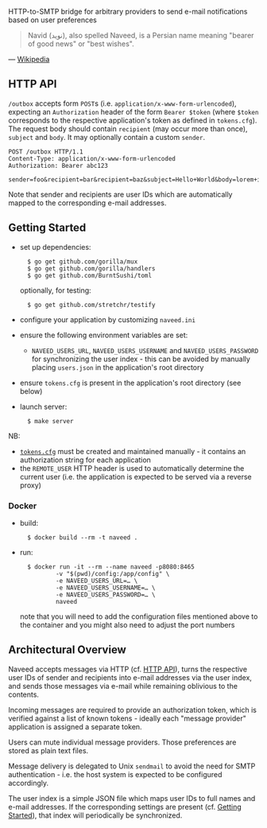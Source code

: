 HTTP-to-SMTP bridge for arbitrary providers to send e-mail notifications based
on user preferences

> Navid (نوید), also spelled Naveed, is a Persian name meaning "bearer of good
> news" or "best wishes".

— [Wikipedia](http://en.wikipedia.org/wiki/Navid)


HTTP API
--------

`/outbox` accepts form `POST`s (i.e. `application/x-www-form-urlencoded`),
expecting an `Authorization` header of the form `Bearer $token` (where `$token`
corresponds to the respective application's token as defined in `tokens.cfg`).
The request body should contain `recipient` (may occur more than once),
`subject` and `body`. It may optionally contain a custom `sender`.

    POST /outbox HTTP/1.1
    Content-Type: application/x-www-form-urlencoded
    Authorization: Bearer abc123

    sender=foo&recipient=bar&recipient=baz&subject=Hello+World&body=lorem+ipsum

Note that sender and recipients are user IDs which are automatically mapped to
the corresponding e-mail addresses.


Getting Started
---------------

* set up dependencies:

        $ go get github.com/gorilla/mux
        $ go get github.com/gorilla/handlers
        $ go get github.com/BurntSushi/toml

  optionally, for testing:

        $ go get github.com/stretchr/testify

* configure your application by customizing `naveed.ini`
* ensure the following environment variables are set:
    * `NAVEED_USERS_URL`, `NAVEED_USERS_USERNAME` and `NAVEED_USERS_PASSWORD`
      for synchronizing the user index - this can be avoided by manually placing
      `users.json` in the application's root directory
* ensure `tokens.cfg` is present in the application's root directory (see below)
* launch server:

        $ make server

NB:

* [`tokens.cfg`](test/fixtures/tokens.cfg) must be created and maintained
  manually - it contains an authorization string for each application
* the `REMOTE_USER` HTTP header is used to automatically determine the current
  user (i.e. the application is expected to be served via a reverse proxy)


### Docker

* build:

        $ docker build --rm -t naveed .

* run:

        $ docker run -it --rm --name naveed -p8080:8465
                -v "$(pwd)/config:/app/config" \
                -e NAVEED_USERS_URL=… \
                -e NAVEED_USERS_USERNAME=… \
                -e NAVEED_USERS_PASSWORD=… \
                naveed

    note that you will need to add the configuration files mentioned above to
    the container and you might also need to adjust the port numbers


Architectural Overview
----------------------

Naveed accepts messages via HTTP (cf. [HTTP API](#http-api)), turns the
respective user IDs of sender and recipients into e-mail addresses via the user
index, and sends those messages via e-mail while remaining oblivious to the
contents.

Incoming messages are required to provide an authorization token, which is
verified against a list of known tokens - ideally each "message provider"
application is assigned a separate token.

Users can mute individual message providers. Those preferences are stored as
plain text files.

Message delivery is delegated to Unix `sendmail` to avoid the need for SMTP
authentication - i.e. the host system is expected to be configured accordingly.

The user index is a simple JSON file which maps user IDs to full names and
e-mail addresses. If the corresponding settings are present (cf.
[Getting Started](#getting-started)), that index will periodically be
synchronized.
